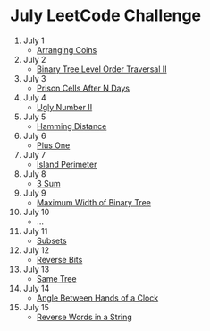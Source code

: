 # July LeetCode Challenge

1. July 1
	- [Arranging Coins](https://www.geeksforgeeks.org/maximum-height-coins-arranged-triangle/)
2. July 2
	- [Binary Tree Level Order Traversal II](https://www.geeksforgeeks.org/reverse-level-order-traversal/)
3. July 3
	- [Prison Cells After N Days](https://medium.com/@akshay_ravindran/day-31-prison-cells-after-n-days-6954ed481483)
4. July 4
	- [Ugly Number II](https://www.geeksforgeeks.org/ugly-numbers/)
5. July 5
	- [Hamming Distance](https://www.geeksforgeeks.org/hamming-distance-between-two-integers/)
6. July 6
	- [Plus One](https://www.geeksforgeeks.org/adding-one-to-number-represented-as-array-of-digits/)
7. July 7
	- [Island Perimeter](https://www.geeksforgeeks.org/find-perimeter-shapes-formed-1s-binary-matrix/)
8. July 8
	- [3 Sum](https://www.geeksforgeeks.org/find-a-triplet-that-sum-to-a-given-value/)
9. July 9
	- [Maximum Width of Binary Tree](https://www.geeksforgeeks.org/maximum-width-of-a-binary-tree/)
10. July 10
	- ...
11. July 11
	- [Subsets](https://www.geeksforgeeks.org/find-distinct-subsets-given-set/)
12. July 12
	- [Reverse Bits](https://www.tutorialspoint.com/reverse-bits-in-cplusplus)
13. July 13
	- [Same Tree](https://www.geeksforgeeks.org/iterative-function-check-two-trees-identical/)
14. July 14
	- [Angle Between Hands of a Clock](https://www.geeksforgeeks.org/calculate-angle-hour-hand-minute-hand/)
15. July 15
	- [Reverse Words in a String](https://www.geeksforgeeks.org/reverse-words-in-a-given-string/)
